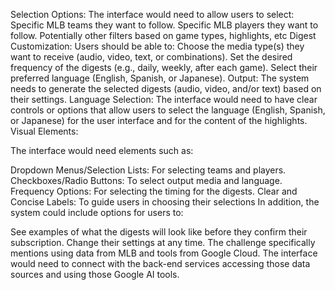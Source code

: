Selection Options: The interface would need to allow users to select:
Specific MLB teams they want to follow.
Specific MLB players they want to follow.
Potentially other filters based on game types, highlights, etc
Digest Customization: Users should be able to:
Choose the media type(s) they want to receive (audio, video, text, or combinations).
Set the desired frequency of the digests (e.g., daily, weekly, after each game).
Select their preferred language (English, Spanish, or Japanese).
Output:
The system needs to generate the selected digests (audio, video, and/or text) based on their settings.
Language Selection: The interface would need to have clear controls or options that allow users to select the language (English, Spanish, or Japanese) for the user interface and for the content of the highlights.
Visual Elements:

The interface would need elements such as:

Dropdown Menus/Selection Lists: For selecting teams and players.
Checkboxes/Radio Buttons: To select output media and language.
Frequency Options: For selecting the timing for the digests.
Clear and Concise Labels: To guide users in choosing their selections
In addition, the system could include options for users to:

See examples of what the digests will look like before they confirm their subscription.
Change their settings at any time.
The challenge specifically mentions using data from MLB and tools from Google Cloud. The interface would need to connect with the back-end services accessing those data sources and using those Google AI tools.